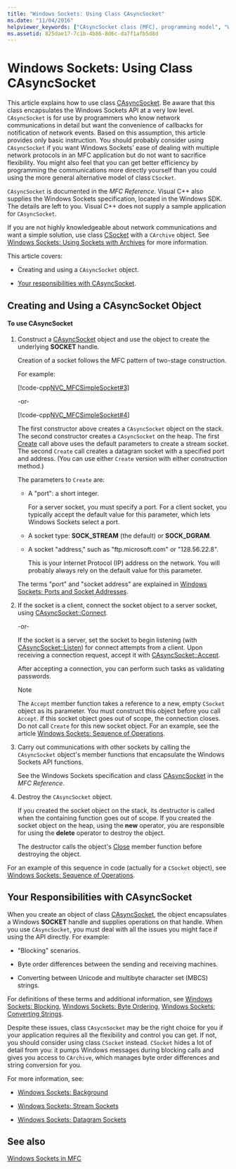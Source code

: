 ```yaml
---
title: "Windows Sockets: Using Class CAsyncSocket"
ms.date: "11/04/2016"
helpviewer_keywords: ["CAsyncSocket class [MFC], programming model", "Windows Sockets [MFC], asynchronous", "sockets [MFC], converting between Unicode and MBCS strings", "SOCKET handle", "sockets [MFC], asynchronous operation", "Windows Sockets [MFC], converting Unicode and MBCS strings"]
ms.assetid: 825dae17-7c1b-4b86-8d6c-da7f1afb5d8d
---
```

# Windows Sockets: Using Class CAsyncSocket

This article explains how to use class [CAsyncSocket](../mfc/reference/casyncsocket-class.md). Be aware that this class encapsulates the Windows Sockets API at a very low level. `CAsyncSocket` is for use by programmers who know network communications in detail but want the convenience of callbacks for notification of network events. Based on this assumption, this article provides only basic instruction. You should probably consider using `CAsyncSocket` if you want Windows Sockets' ease of dealing with multiple network protocols in an MFC application but do not want to sacrifice flexibility. You might also feel that you can get better efficiency by programming the communications more directly yourself than you could using the more general alternative model of class `CSocket`.

`CAsyncSocket` is documented in the *MFC Reference*. Visual C++ also supplies the Windows Sockets specification, located in the Windows SDK. The details are left to you. Visual C++ does not supply a sample application for `CAsyncSocket`.

If you are not highly knowledgeable about network communications and want a simple solution, use class [CSocket](../mfc/reference/csocket-class.md) with a `CArchive` object. See [Windows Sockets: Using Sockets with Archives](../mfc/windows-sockets-using-sockets-with-archives.md) for more information.

This article covers:

- Creating and using a `CAsyncSocket` object.

- [Your responsibilities with CAsyncSocket](#_core_your_responsibilities_with_casyncsocket).

## <a name="_core_creating_and_using_a_casyncsocket_object"></a> Creating and Using a CAsyncSocket Object

#### To use CAsyncSocket

1. Construct a [CAsyncSocket](../mfc/reference/casyncsocket-class.md) object and use the object to create the underlying **SOCKET** handle.

   Creation of a socket follows the MFC pattern of two-stage construction.

   For example:

   [!code-cpp[NVC_MFCSimpleSocket#3](../mfc/codesnippet/cpp/windows-sockets-using-class-casyncsocket_1.cpp)]

     -or-

   [!code-cpp[NVC_MFCSimpleSocket#4](../mfc/codesnippet/cpp/windows-sockets-using-class-casyncsocket_2.cpp)]

   The first constructor above creates a `CAsyncSocket` object on the stack. The second constructor creates a `CAsyncSocket` on the heap. The first [Create](../mfc/reference/casyncsocket-class.md#create) call above uses the default parameters to create a stream socket. The second `Create` call creates a datagram socket with a specified port and address. (You can use either `Create` version with either construction method.)

   The parameters to `Create` are:

   - A "port": a short integer.

      For a server socket, you must specify a port. For a client socket, you typically accept the default value for this parameter, which lets Windows Sockets select a port.

   - A socket type: **SOCK_STREAM** (the default) or **SOCK_DGRAM**.

   - A socket "address," such as "ftp.microsoft.com" or "128.56.22.8".

      This is your Internet Protocol (IP) address on the network. You will probably always rely on the default value for this parameter.

   The terms "port" and "socket address" are explained in [Windows Sockets: Ports and Socket Addresses](../mfc/windows-sockets-ports-and-socket-addresses.md).

1. If the socket is a client, connect the socket object to a server socket, using [CAsyncSocket::Connect](../mfc/reference/casyncsocket-class.md#connect).

     -or-

   If the socket is a server, set the socket to begin listening (with [CAsyncSocket::Listen](../mfc/reference/casyncsocket-class.md#listen)) for connect attempts from a client. Upon receiving a connection request, accept it with [CAsyncSocket::Accept](../mfc/reference/casyncsocket-class.md#accept).

   After accepting a connection, you can perform such tasks as validating passwords.

    > [!NOTE]
    >  The `Accept` member function takes a reference to a new, empty `CSocket` object as its parameter. You must construct this object before you call `Accept`. If this socket object goes out of scope, the connection closes. Do not call `Create` for this new socket object. For an example, see the article [Windows Sockets: Sequence of Operations](../mfc/windows-sockets-sequence-of-operations.md).

1. Carry out communications with other sockets by calling the `CAsyncSocket` object's member functions that encapsulate the Windows Sockets API functions.

   See the Windows Sockets specification and class [CAsyncSocket](../mfc/reference/casyncsocket-class.md) in the *MFC Reference*.

1. Destroy the `CAsyncSocket` object.

   If you created the socket object on the stack, its destructor is called when the containing function goes out of scope. If you created the socket object on the heap, using the **new** operator, you are responsible for using the **delete** operator to destroy the object.

   The destructor calls the object's [Close](../mfc/reference/casyncsocket-class.md#close) member function before destroying the object.

For an example of this sequence in code (actually for a `CSocket` object), see [Windows Sockets: Sequence of Operations](../mfc/windows-sockets-sequence-of-operations.md).

## <a name="_core_your_responsibilities_with_casyncsocket"></a> Your Responsibilities with CAsyncSocket

When you create an object of class [CAsyncSocket](../mfc/reference/casyncsocket-class.md), the object encapsulates a Windows **SOCKET** handle and supplies operations on that handle. When you use `CAsyncSocket`, you must deal with all the issues you might face if using the API directly. For example:

- "Blocking" scenarios.

- Byte order differences between the sending and receiving machines.

- Converting between Unicode and multibyte character set (MBCS) strings.

For definitions of these terms and additional information, see [Windows Sockets: Blocking](../mfc/windows-sockets-blocking.md), [Windows Sockets: Byte Ordering](../mfc/windows-sockets-byte-ordering.md), [Windows Sockets: Converting Strings](../mfc/windows-sockets-converting-strings.md).

Despite these issues, class `CAsycnSocket` may be the right choice for you if your application requires all the flexibility and control you can get. If not, you should consider using class `CSocket` instead. `CSocket` hides a lot of detail from you: it pumps Windows messages during blocking calls and gives you access to `CArchive`, which manages byte order differences and string conversion for you.

For more information, see:

- [Windows Sockets: Background](../mfc/windows-sockets-background.md)

- [Windows Sockets: Stream Sockets](../mfc/windows-sockets-stream-sockets.md)

- [Windows Sockets: Datagram Sockets](../mfc/windows-sockets-datagram-sockets.md)

## See also

[Windows Sockets in MFC](../mfc/windows-sockets-in-mfc.md)
